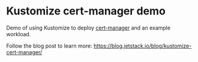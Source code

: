 # Kustomize cert-manager demo

Demo of using Kustomize to deploy [cert-manager](https://github.com/jetstack/cert-manager) and an example workload.

Follow the blog post to learn more: https://blog.jetstack.io/blog/kustomize-cert-manager/
